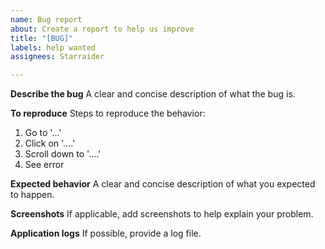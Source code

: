 ```yaml
---
name: Bug report
about: Create a report to help us improve
title: "[BUG]"
labels: help wanted
assignees: Starraider

---
```


**Describe the bug**
A clear and concise description of what the bug is.

**To reproduce**
Steps to reproduce the behavior:

1. Go to '...'
2. Click on '....'
3. Scroll down to '....'
4. See error

**Expected behavior**
A clear and concise description of what you expected to happen.

**Screenshots**
If applicable, add screenshots to help explain your problem.

**Application logs**
If possible, provide a log file.
